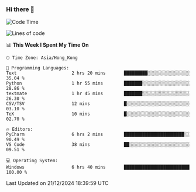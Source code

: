 ### Hi there 👋

<!--
**RoiexLee/RoiexLee** is a ✨ _special_ ✨ repository because its `README.md` (this file) appears on your GitHub profile.

Here are some ideas to get you started:

- 🔭 I’m currently working on ...
- 🌱 I’m currently learning ...
- 👯 I’m looking to collaborate on ...
- 🤔 I’m looking for help with ...
- 💬 Ask me about ...
- 📫 How to reach me: ...
- 😄 Pronouns: ...
- ⚡ Fun fact: ...
-->

<!--START_SECTION:waka-->
![Code Time](http://img.shields.io/badge/Code%20Time-790%20hrs%2046%20mins-blue)

![Lines of code](https://img.shields.io/badge/From%20Hello%20World%20I%27ve%20Written-38.4%20thousand%20lines%20of%20code-blue)

📊 **This Week I Spent My Time On** 

```text
🕑︎ Time Zone: Asia/Hong_Kong

💬 Programming Languages: 
Text                     2 hrs 20 mins       █████████░░░░░░░░░░░░░░░░   35.04 % 
Python                   1 hr 55 mins        ███████░░░░░░░░░░░░░░░░░░   28.86 % 
textmate                 1 hr 45 mins        ███████░░░░░░░░░░░░░░░░░░   26.30 % 
CSV/TSV                  12 mins             █░░░░░░░░░░░░░░░░░░░░░░░░   03.10 % 
TeX                      10 mins             █░░░░░░░░░░░░░░░░░░░░░░░░   02.70 % 

🔥 Editors: 
PyCharm                  6 hrs 2 mins        ███████████████████████░░   90.49 % 
VS Code                  38 mins             ██░░░░░░░░░░░░░░░░░░░░░░░   09.51 % 

💻 Operating System: 
Windows                  6 hrs 40 mins       █████████████████████████   100.00 % 
```


 Last Updated on 21/12/2024 18:39:59 UTC
<!--END_SECTION:waka-->
